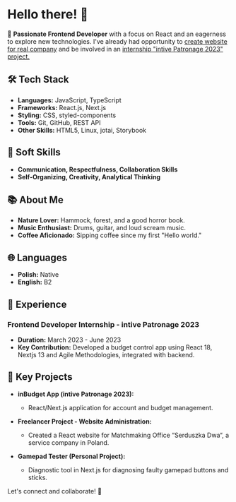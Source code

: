 # Hello there! 🖖

🚀 **Passionate Frontend Developer** with a focus on React and an eagerness to explore new technologies. I've already had opportunity to <ins>create website for real company</ins> and be involved in an <ins>internship "intive Patronage 2023" project.</ins>

## 🛠️ Tech Stack

- **Languages:** JavaScript, TypeScript
- **Frameworks:** React.js, Next.js
- **Styling:** CSS, styled-components
- **Tools:** Git, GitHub, REST API
- **Other Skills:** HTML5, Linux, jotai, Storybook

## 🌈 Soft Skills

- **Communication, Respectfulness, Collaboration Skills**
- **Self-Organizing, Creativity, Analytical Thinking**

## 📚 About Me

- **Nature Lover:** Hammock, forest, and a good horror book.
- **Music Enthusiast:** Drums, guitar, and loud scream music.
- **Coffee Aficionado:** Sipping coffee since my first "Hello world."

## 🌐 Languages

- **Polish:** Native
- **English:** B2

## 💼 Experience

### Frontend Developer Internship - intive Patronage 2023

- **Duration:** March 2023 - June 2023
- **Key Contribution:** Developed a budget control app using React 18, Nextjs 13 and Agile Methodologies, integrated with backend.

## 🔧 Key Projects

- **inBudget App (intive Patronage 2023):**
  - React/Next.js application for account and budget management.
  
- **Freelancer Project - Website Administration:**
  - Created a React website for Matchmaking Office “Serduszka Dwa“, a service company in Poland.

- **Gamepad Tester (Personal Project):**
  - Diagnostic tool in Next.js for diagnosing faulty gamepad buttons and sticks.

Let's connect and collaborate! 🚀
